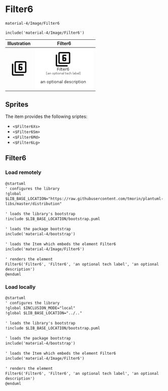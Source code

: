 # Filter6


```text
material-4/Image/Filter6
```

```text
include('material-4/Image/Filter6')
```



| Illustration | Filter6 |
| :---: | :---: |
| ![illustration for Illustration](../../material-4/Image/Filter6.png) | ![illustration for Filter6](../../material-4/Image/Filter6.Local.png) |



## Sprites
The item provides the following sriptes:

- `<$Filter6Xs>`
- `<$Filter6Sm>`
- `<$Filter6Md>`
- `<$Filter6Lg>`





## Filter6

### Load remotely
```plantuml
@startuml
' configures the library
!global $LIB_BASE_LOCATION="https://raw.githubusercontent.com/tmorin/plantuml-libs/master/distribution"

' loads the library's bootstrap
!include $LIB_BASE_LOCATION/bootstrap.puml

' loads the package bootstrap
include('material-4/bootstrap')

' loads the Item which embeds the element Filter6
include('material-4/Image/Filter6')

' renders the element
Filter6('Filter6', 'Filter6', 'an optional tech label', 'an optional description')
@enduml
```

### Load locally
```plantuml
@startuml
' configures the library
!global $INCLUSION_MODE="local"
!global $LIB_BASE_LOCATION="../.."

' loads the library's bootstrap
!include $LIB_BASE_LOCATION/bootstrap.puml

' loads the package bootstrap
include('material-4/bootstrap')

' loads the Item which embeds the element Filter6
include('material-4/Image/Filter6')

' renders the element
Filter6('Filter6', 'Filter6', 'an optional tech label', 'an optional description')
@enduml
```

